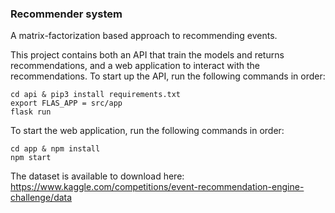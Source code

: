 ### Recommender system ###

A matrix-factorization based approach to recommending events.

This project contains both an API that train the models and returns recommendations, and a web application to interact with the recommendations.
To start up the API, run the following commands in order: 
```
cd api & pip3 install requirements.txt
export FLAS_APP = src/app
flask run
```
To start the web application, run the following commands in order:
```
cd app & npm install
npm start
```

The dataset is available to download here: https://www.kaggle.com/competitions/event-recommendation-engine-challenge/data
